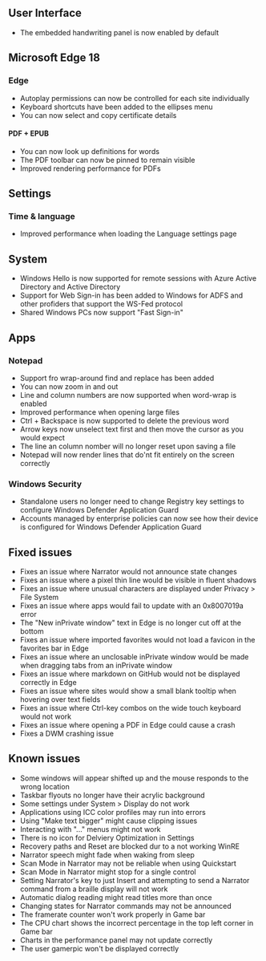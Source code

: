 ## User Interface
- The embedded handwriting panel is now enabled by default

## Microsoft Edge 18
### Edge
- Autoplay permissions can now be controlled for each site individually
- Keyboard shortcuts have been added to the ellipses menu
- You can now select and copy certificate details

#### PDF + EPUB
- You can now look up definitions for words
- The PDF toolbar can now be pinned to remain visible
- Improved rendering performance for PDFs

## Settings
### Time & language
- Improved performance when loading the Language settings page

## System
- Windows Hello is now supported for remote sessions with Azure Active Directory and Active Directory
- Support for Web Sign-in has been added to Windows for ADFS and other profiders that support the WS-Fed protocol
- Shared Windows PCs now support "Fast Sign-in"

## Apps
### Notepad
- Support fro wrap-around find and replace has been added
- You can now zoom in and out
- Line and column numbers are now supported when word-wrap is enabled
- Improved performance when opening large files
- Ctrl + Backspace is now supported to delete the previous word
- Arrow keys now unselect text first and then move the cursor as you would expect
- The line an column nomber will no longer reset upon saving a file
- Notepad will now render lines that do'nt fit entirely on the screen correctly

### Windows Security
- Standalone users no longer need to change Registry key settings to configure Windows Defender Application Guard
- Accounts managed by enterprise policies can now see how their device is configured for Windows Defender Application Guard

## Fixed issues
- Fixes an issue where Narrator would not announce state changes
- Fixes an issue where a pixel thin line would be visible in fluent shadows
- Fixes an issue where unusual characters are displayed under Privacy > File System
- Fixes an issue where apps would fail to update with an 0x8007019a error
- The "New inPrivate window" text in Edge is no longer cut off at the bottom
- Fixes an issue where imported favorites would not load a favicon in the favorites bar in Edge
- Fixes an issue where an unclosable inPrivate window would be made when dragging tabs from an inPrivate window
- Fixes an issue where markdown on GitHub would not be displayed correctly in Edge
- Fixes an issue where sites would show a small blank tooltip when hovering over text fields
- Fixes an issue where Ctrl-key combos on the wide touch keyboard would not work
- Fixes an issue where opening a PDF in Edge could cause a crash
- Fixes a DWM crashing issue

## Known issues
- Some windows will appear shifted up and the mouse responds to the wrong location
- Taskbar flyouts no longer have their acrylic background
- Some settings under System > Display do not work
- Applications using ICC color profiles may run into errors
- Using "Make text bigger" might cause clipping issues
- Interacting with "..." menus might not work
- There is no icon for Delviery Optimization in Settings
- Recovery paths and Reset are blocked dur to a not working WinRE
- Narrator speech might fade when waking from sleep
- Scan Mode in Narrator may not be reliable when using Quickstart
- Scan Mode in Narrator might stop for a single control
- Setting Narrator's key to just Insert and attempting to send a Narrator command from a braille display will not work
- Automatic dialog reading might read titles more than once
- Changing states for Narrator commands may not be announced
- The framerate counter won't work properly in Game bar
- The CPU chart shows the incorrect percentage in the top left corner in Game bar
- Charts in the performance panel may not update correctly
- The user gamerpic won't be displayed correctly